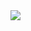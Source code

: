 <img src="[https://www.facebook.com/photo/?fbid=10213887314558679&set=a.3314749149224](https://scontent.fcmb2-2.fna.fbcdn.net/v/t1.18169-9/374434_4813386414219_943293164_n.jpg?_nc_cat=100&ccb=1-7&_nc_sid=19026a&_nc_ohc=oGElLIT9FG0AX-iKOSp&_nc_ht=scontent.fcmb2-2.fna&oh=00_AT_CxV3v-oHZcEATd6D37IhnE3aF2dXdnRWBw05l-cpG8Q&oe=637B9E05)">

<!--
**chanakab/chanakab** is a ✨ _special_ ✨ repository because its `README.md` (this file) appears on your GitHub profile.

Here are some ideas to get you started:

- 🔭 I’m currently working on ...
- 🌱 I’m currently learning ...
- 👯 I’m looking to collaborate on ...
- 🤔 I’m looking for help with ...
- 💬 Ask me about ...
- 📫 How to reach me: ...
- 😄 Pronouns: ...
- ⚡ Fun fact: ...
-->
